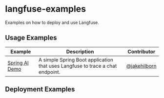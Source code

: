 # langfuse-examples

Examples on how to deploy and use Langfuse.

## Usage Examples

| Example                                         | Description                                                                   | Contributor                                    |
|-------------------------------------------------|-------------------------------------------------------------------------------|------------------------------------------------|
| [Spring AI Demo](./applications/spring-ai-demo) | A simple Spring Boot application that uses Langfuse to trace a chat endpoint. | [@jakehilborn](https://github.com/jakehilborn) |

## Deployment Examples
